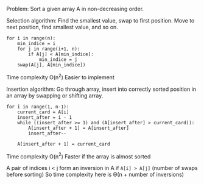 Problem: 
Sort a given array A in non-decreasing order.

Selection algorithm:
Find the smallest value, swap to first position.
Move to next position, find smallest value, and so on.
```
for i in range(n):
	min_indice = i
	for j in range(i+1, n):
		if A[j] < A[min_indice]:
			min_indice = j
	swap(A[j], A[min_indice])
```
Time complexity
O(n$^2$)
Easier to implement

Insertion algorithm:
Go through array, insert into correctly sorted position in an array by swapping or shifting array.
```
for i in range(1, n-1):
	current_card = A[i]
	insert_after = i - 1
	while ((insert_after >= 1) and (A[insert_after] > current_card)):
		A[insert_after + 1] = A[insert_after]
		insert_after--

	A[insert_after + 1] = current_card
```
Time complexity
O(n$^2$)
Faster if the array is almost sorted

A pair of indices i < j form an inversion in A if `A[i] > A[j]` (number of swaps before sorting)
So time complexity here is Θ(n + number of inversions)
